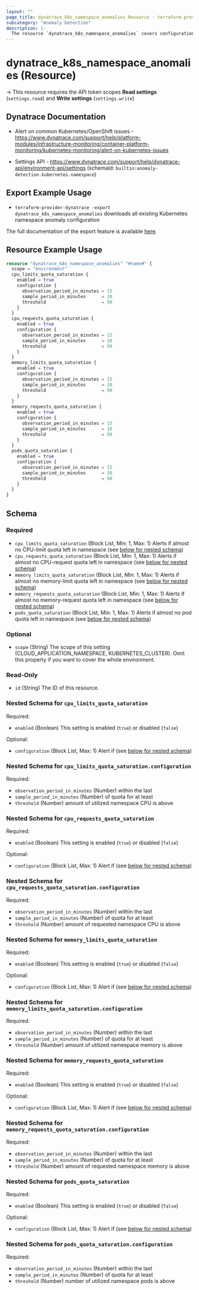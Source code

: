 ```yaml
---
layout: ""
page_title: dynatrace_k8s_namespace_anomalies Resource - terraform-provider-dynatrace"
subcategory: "Anomaly Detection"
description: |-
  The resource `dynatrace_k8s_namespace_anomalies` covers configuration for Kubernetes namespace anomalies
---
```


# dynatrace_k8s_namespace_anomalies (Resource)

-> This resource requires the API token scopes **Read settings** (`settings.read`) and **Write settings** (`settings.write`)

## Dynatrace Documentation

- Alert on common Kubernetes/OpenShift issues - https://www.dynatrace.com/support/help/platform-modules/infrastructure-monitoring/container-platform-monitoring/kubernetes-monitoring/alert-on-kubernetes-issues

- Settings API - https://www.dynatrace.com/support/help/dynatrace-api/environment-api/settings (schemaId: `builtin:anomaly-detection.kubernetes.namespace`)

## Export Example Usage

- `terraform-provider-dynatrace -export dynatrace_k8s_namespace_anomalies` downloads all existing Kubernetes namespace anomaly configuration

The full documentation of the export feature is available [here](https://registry.terraform.io/providers/dynatrace-oss/dynatrace/latest/docs/guides/export-v2).

## Resource Example Usage

```terraform
resource "dynatrace_k8s_namespace_anomalies" "#name#" {
  scope = "environment"
  cpu_limits_quota_saturation {
    enabled = true
    configuration {
      observation_period_in_minutes = 15
      sample_period_in_minutes      = 10
      threshold                     = 90
    }
  }
  cpu_requests_quota_saturation {
    enabled = true
    configuration {
      observation_period_in_minutes = 15
      sample_period_in_minutes      = 10
      threshold                     = 90
    }
  }
  memory_limits_quota_saturation {
    enabled = true
    configuration {
      observation_period_in_minutes = 15
      sample_period_in_minutes      = 10
      threshold                     = 90
    }
  }
  memory_requests_quota_saturation {
    enabled = true
    configuration {
      observation_period_in_minutes = 15
      sample_period_in_minutes      = 10
      threshold                     = 90
    }
  }
  pods_quota_saturation {
    enabled = true
    configuration {
      observation_period_in_minutes = 15
      sample_period_in_minutes      = 10
      threshold                     = 90
    }
  }
}
```

<!-- schema generated by tfplugindocs -->
## Schema

### Required

- `cpu_limits_quota_saturation` (Block List, Min: 1, Max: 1) Alerts if almost no CPU-limit quota left in namespace (see [below for nested schema](#nestedblock--cpu_limits_quota_saturation))
- `cpu_requests_quota_saturation` (Block List, Min: 1, Max: 1) Alerts if almost no CPU-request quota left in namespace (see [below for nested schema](#nestedblock--cpu_requests_quota_saturation))
- `memory_limits_quota_saturation` (Block List, Min: 1, Max: 1) Alerts if almost no memory-limit quota left in namespace (see [below for nested schema](#nestedblock--memory_limits_quota_saturation))
- `memory_requests_quota_saturation` (Block List, Min: 1, Max: 1) Alerts if almost no memory-request quota left in namespace (see [below for nested schema](#nestedblock--memory_requests_quota_saturation))
- `pods_quota_saturation` (Block List, Min: 1, Max: 1) Alerts if almost no pod quota left in namespace (see [below for nested schema](#nestedblock--pods_quota_saturation))

### Optional

- `scope` (String) The scope of this setting (CLOUD_APPLICATION_NAMESPACE, KUBERNETES_CLUSTER). Omit this property if you want to cover the whole environment.

### Read-Only

- `id` (String) The ID of this resource.

<a id="nestedblock--cpu_limits_quota_saturation"></a>
### Nested Schema for `cpu_limits_quota_saturation`

Required:

- `enabled` (Boolean) This setting is enabled (`true`) or disabled (`false`)

Optional:

- `configuration` (Block List, Max: 1) Alert if (see [below for nested schema](#nestedblock--cpu_limits_quota_saturation--configuration))

<a id="nestedblock--cpu_limits_quota_saturation--configuration"></a>
### Nested Schema for `cpu_limits_quota_saturation.configuration`

Required:

- `observation_period_in_minutes` (Number) within the last
- `sample_period_in_minutes` (Number) of quota for at least
- `threshold` (Number) amount of utilized namespace CPU is above



<a id="nestedblock--cpu_requests_quota_saturation"></a>
### Nested Schema for `cpu_requests_quota_saturation`

Required:

- `enabled` (Boolean) This setting is enabled (`true`) or disabled (`false`)

Optional:

- `configuration` (Block List, Max: 1) Alert if (see [below for nested schema](#nestedblock--cpu_requests_quota_saturation--configuration))

<a id="nestedblock--cpu_requests_quota_saturation--configuration"></a>
### Nested Schema for `cpu_requests_quota_saturation.configuration`

Required:

- `observation_period_in_minutes` (Number) within the last
- `sample_period_in_minutes` (Number) of quota for at least
- `threshold` (Number) amount of requested namespace CPU is above



<a id="nestedblock--memory_limits_quota_saturation"></a>
### Nested Schema for `memory_limits_quota_saturation`

Required:

- `enabled` (Boolean) This setting is enabled (`true`) or disabled (`false`)

Optional:

- `configuration` (Block List, Max: 1) Alert if (see [below for nested schema](#nestedblock--memory_limits_quota_saturation--configuration))

<a id="nestedblock--memory_limits_quota_saturation--configuration"></a>
### Nested Schema for `memory_limits_quota_saturation.configuration`

Required:

- `observation_period_in_minutes` (Number) within the last
- `sample_period_in_minutes` (Number) of quota for at least
- `threshold` (Number) amount of utilized namespace memory is above



<a id="nestedblock--memory_requests_quota_saturation"></a>
### Nested Schema for `memory_requests_quota_saturation`

Required:

- `enabled` (Boolean) This setting is enabled (`true`) or disabled (`false`)

Optional:

- `configuration` (Block List, Max: 1) Alert if (see [below for nested schema](#nestedblock--memory_requests_quota_saturation--configuration))

<a id="nestedblock--memory_requests_quota_saturation--configuration"></a>
### Nested Schema for `memory_requests_quota_saturation.configuration`

Required:

- `observation_period_in_minutes` (Number) within the last
- `sample_period_in_minutes` (Number) of quota for at least
- `threshold` (Number) amount of requested namespace memory is above



<a id="nestedblock--pods_quota_saturation"></a>
### Nested Schema for `pods_quota_saturation`

Required:

- `enabled` (Boolean) This setting is enabled (`true`) or disabled (`false`)

Optional:

- `configuration` (Block List, Max: 1) Alert if (see [below for nested schema](#nestedblock--pods_quota_saturation--configuration))

<a id="nestedblock--pods_quota_saturation--configuration"></a>
### Nested Schema for `pods_quota_saturation.configuration`

Required:

- `observation_period_in_minutes` (Number) within the last
- `sample_period_in_minutes` (Number) of quota for at least
- `threshold` (Number) number of utilized namespace pods is above
 